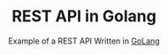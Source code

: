 <h1 align="center">
  REST API in Golang
</h1>

<p align="center">
  Example of a REST API Written in <a href="https://go.dev/" target="_blank">GoLang</a>
</p>
